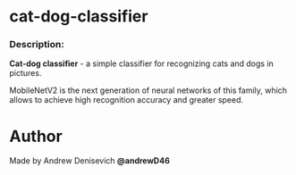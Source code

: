 # cat-dog-classifier

### Description:
**Cat-dog classifier** - a simple classifier for recognizing cats and dogs in pictures.

MobileNetV2 is the next generation of neural networks of this family, which allows to achieve high recognition accuracy and greater speed.

# Author
Made by Andrew Denisevich **@andrewD46**
